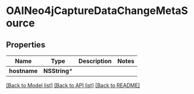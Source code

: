 # OAINeo4jCaptureDataChangeMetaSource

## Properties
Name | Type | Description | Notes
------------ | ------------- | ------------- | -------------
**hostname** | **NSString*** |  | 

[[Back to Model list]](../README.md#documentation-for-models) [[Back to API list]](../README.md#documentation-for-api-endpoints) [[Back to README]](../README.md)


